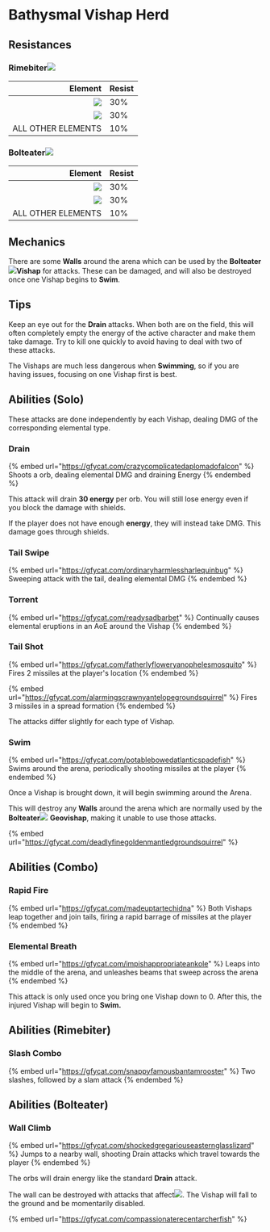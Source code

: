 # Bathysmal Vishap Herd

## Resistances

### Rimebiter![](../../.gitbook/assets/cryo\_small.png)

|                                        Element | Resist |
| ---------------------------------------------: | ------ |
|     ![](../../.gitbook/assets/cryo\_small.png) | 30%    |
| ![](../../.gitbook/assets/physical\_small.png) | 30%    |
|                             ALL OTHER ELEMENTS | 10%    |

### Bolteater![](../../.gitbook/assets/electro\_small.png)

|                                        Element | Resist |
| ---------------------------------------------: | ------ |
|  ![](../../.gitbook/assets/electro\_small.png) | 30%    |
| ![](../../.gitbook/assets/physical\_small.png) | 30%    |
|                             ALL OTHER ELEMENTS | 10%    |

## Mechanics

There are some **Walls** around the arena which can be used by the **Bolteater**![](../../.gitbook/assets/electro\_small.png)**Vishap** for attacks. These can be damaged, and will also be destroyed once one Vishap begins to **Swim**.

## Tips

Keep an eye out for the **Drain** attacks. When both are on the field, this will often completely empty the energy of the active character and make them take damage. Try to kill one quickly to avoid having to deal with two of these attacks.

The Vishaps are much less dangerous when **Swimming**, so if you are having issues, focusing on one Vishap first is best.

## Abilities (Solo)

These attacks are done independently by each Vishap, dealing DMG of the corresponding elemental type.

### Drain

{% embed url="https://gfycat.com/crazycomplicatedaplomadofalcon" %}
Shoots a orb, dealing elemental DMG and draining Energy
{% endembed %}

This attack will drain **30 energy** per orb. You will still lose energy even if you block the damage with shields.

If the player does not have enough **energy**, they will instead take DMG. This damage goes through shields.

### Tail Swipe

{% embed url="https://gfycat.com/ordinaryharmlessharlequinbug" %}
Sweeping attack with the tail, dealing elemental DMG
{% endembed %}

### Torrent

{% embed url="https://gfycat.com/readysadbarbet" %}
Continually causes elemental eruptions in an AoE around the Vishap
{% endembed %}

### Tail Shot

{% embed url="https://gfycat.com/fatherlyfloweryanophelesmosquito" %}
Fires 2 missiles at the player's location
{% endembed %}

{% embed url="https://gfycat.com/alarmingscrawnyantelopegroundsquirrel" %}
Fires 3 missiles in a spread formation
{% endembed %}

The attacks differ slightly for each type of Vishap.

### Swim

{% embed url="https://gfycat.com/potablebowedatlanticspadefish" %}
Swims around the arena, periodically shooting missiles at the player
{% endembed %}

Once a Vishap is brought down, it will begin swimming around the Arena.

This will destroy any **Walls** around the arena which are normally used by the **Bolteater**![](../../.gitbook/assets/electro\_small.png) **Geovishap**, making it unable to use those attacks.

{% embed url="https://gfycat.com/deadlyfinegoldenmantledgroundsquirrel" %}

## Abilities (Combo)

### Rapid Fire

{% embed url="https://gfycat.com/madeuptartechidna" %}
Both Vishaps leap together and join tails, firing a rapid barrage of missiles at the player
{% endembed %}

### Elemental Breath

{% embed url="https://gfycat.com/impishappropriateankole" %}
Leaps into the middle of the arena, and unleashes beams that sweep across the arena
{% endembed %}

This attack is only used once you bring one Vishap down to 0. After this, the injured Vishap will begin to **Swim.**

## **Abilities (Rimebiter)**

### **Slash Combo**

{% embed url="https://gfycat.com/snappyfamousbantamrooster" %}
Two slashes, followed by a slam attack
{% endembed %}

## Abilities (Bolteater)

### Wall Climb

{% embed url="https://gfycat.com/shockedgregariouseasternglasslizard" %}
Jumps to a nearby wall, shooting Drain attacks which travel towards the player
{% endembed %}

The orbs will drain energy like the standard **Drain** attack.

The wall can be destroyed with attacks that affect![](../../.gitbook/assets/geo\_small.png). The Vishap will fall to the ground and be momentarily disabled.

{% embed url="https://gfycat.com/compassionaterecentarcherfish" %}
